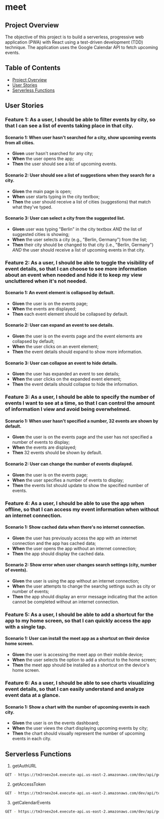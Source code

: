 # meet

## Project Overview
The objective of this project is to build a serverless, progressive web application (PWA) with React using a test-driven development (TDD) technique.  The application uses the Google Calendar API to fetch upcoming events.

## Table of Contents

- [Project Overview](#project-overview)
- [User Stories](#user-stories)
- [Serverless Functions](#serverless-functions)

## User Stories

### Feature 1: As a **user**, I should be able to **filter events by city**, so that **I can see a list of events taking place in that city.**

#### Scenario 1: When user hasn't searched for a city, show upcoming events from all cities.
- **Given** user hasn't searched for any city;
- **When** the user opens the app;
- **Then** the user should see a list of upcoming events.

#### Scenario 2: User should see a list of suggestions when they search for a city.
- **Given** the main page is open;
- **When** user starts typing in the city textbox;
- **Then** the user should receive a list of cities (suggestions) that match what they've typed.

#### Scenario 3: User can select a city from the suggested list.
- **Given** user was typing "Berlin" in the city textbox *AND* the list of suggested cities is showing;
- **When** the user selects a city (e.g., "Berlin, Germany") from the list;
- **Then** their city should be changed to that city (i.e., "Berlin, Germany") *AND* the user should receive a list of upcoming events in that city.

### Feature 2: As a **user**, I should be able to **toggle the visibility of event details**, so that **I can choose to see more information about an event when needed and hide it to keep my view uncluttered when it's not needed.**

#### Scenario 1: An event element is collapsed by default.
- **Given** the user is on the events page;
- **When** the events are displayed;
- **Then** each event element should be collapsed by default.

#### Scenario 2: User can expand an event to see details.
- **Given** the user is on the events page and the event elements are collapsed by default;
- **When** the user clicks on an event element;
- **Then** the event details should expand to show more information.

#### Scenario 3: User can collapse an event to hide details.
- **Given** the user has expanded an event to see details;
- **When** the user clicks on the expanded event element;
- **Then** the event details should collapse to hide the information.

### Feature 3: As a **user**, I should be able to **specify the number of events I want to see at a time**, so that **I can control the amount of information I view and avoid being overwhelmed.**

#### Scenario 1: When user hasn't specified a number, 32 events are shown by default.
- **Given** the user is on the events page and the user has not specified a number of events to display;
- **When** the events are displayed;
- **Then** 32 events should be shown by default.

#### Scenario 2: User can change the number of events displayed.
- **Given** the user is on the events page;
- **When** the user specifies a number of events to display;
- **Then** the events list should update to show the specified number of events.

### Feature 4: As a **user**, I should be able to **use the app when offline**, so that **I can access my event information when without an internet connection.**

#### Scenario 1: Show cached data when there's no internet connection.
- **Given** the user has previously access the app with an internet connection and the app has cached data;
- **When** the user opens the app without an internet connection;
- **Then** the app should display the cached data.

#### Scenario 2: Show error when user changes search settings (city, number of events).
- **Given** the user is using the app without an internet connection;
- **When** the user attempts to change the searchg settings such as city or number of events;
- **Then** the app should display an error message indicating that the action cannot be completed without an internet connection.

### Feature 5: As a **user**, I should be able to **add a shortcut for the app to my home screen**, so that **I can quickly access the app with a single tap.**

#### Scenario 1: User can install the meet app as a shortcut on their device home screen.
- **Given** the user is accessing the meet app on their mobile device;
- **When** the user selects the option to add a shortcut to the home screen;
- **Then** the meet app should be installed as a shortcut on the device's home screen.

### Feature 6: As a **user**, I should be able to **see charts visualizing event details**, so that **I can easily understand and analyze event data at a glance.**

#### Scenario 1: Show a chart with the number of upcoming events in each city.
- **Given** the user is on the events dashboard;
- **When** the user views the chart displaying upcoming events by city;
- **Then** the chart should visually represent the number of upcoming events in each city.

## Serverless Functions
1. getAuthURL
```sh
GET - https://tm3roex2o4.execute-api.us-east-2.amazonaws.com/dev/api/get-auth-url
```
2. getAccessToken
```sh
GET - https://tm3roex2o4.execute-api.us-east-2.amazonaws.com/dev/api/token/{code}
```
3. getCalendarEvents
```sh
GET - https://tm3roex2o4.execute-api.us-east-2.amazonaws.com/dev/api/get-events/{access_token}
```